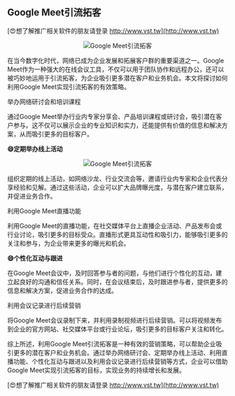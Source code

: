 ## **Google Meet引流拓客**

[😍想了解推广相关软件的朋友请登录 http://www.vst.tw](http://www.vst.tw)

 <center><img src="https://vst.tw/MP4/tuiguang/png/5.png" alt="Google Meet引流拓客"></center>

在当今数字化时代，网络已成为企业发展和拓展客户群的重要渠道之一。Google Meet作为一种强大的在线会议工具，不仅可以用于团队协作和远程办公，还可以被巧妙地运用于引流拓客，为企业吸引更多潜在客户和业务机会。本文将探讨如何利用Google Meet实现引流拓客的有效策略。

举办网络研讨会和培训课程

通过Google Meet举办行业内专家分享会、产品培训课程或研讨会，吸引潜在客户参与。这不仅可以展示企业的专业知识和实力，还能提供有价值的信息和解决方案，从而吸引更多的目标客户。

**😄定期举办线上活动**

 <center><img src="https://vst.tw/MP4/tuiguang/png/3.png" alt="Google Meet引流拓客"></center>

组织定期的线上活动，如网络沙龙、行业交流会等，邀请行业内专家和企业代表分享经验和见解。通过这些活动，企业可以扩大品牌曝光度，与潜在客户建立联系，并促进业务合作。

利用Google Meet直播功能

利用Google Meet的直播功能，在社交媒体平台上直播企业活动、产品发布会或行业讨论，吸引更多的目标受众。直播形式更具互动性和吸引力，能够吸引更多的关注和参与，为企业带来更多的曝光和机会。

**😄个性化互动与跟进**

在Google Meet会议中，及时回答参与者的问题，与他们进行个性化的互动，建立起良好的沟通和信任关系。同时，在会议结束后，及时跟进参与者，提供更多的信息和解决方案，促进业务合作的达成。

利用会议记录进行后续营销

将Google Meet会议录制下来，并利用录制视频进行后续营销。可以将视频发布到企业的官方网站、社交媒体平台或行业论坛，吸引更多的目标客户关注和转化。

综上所述，利用Google Meet引流拓客是一种有效的营销策略，可以帮助企业吸引更多的潜在客户和业务机会。通过举办网络研讨会、定期举办线上活动、利用直播功能、个性化互动与跟进以及利用会议记录进行后续营销等方式，企业可以借助Google Meet实现引流拓客的目标，实现业务的持续增长和发展。

[😍想了解推广相关软件的朋友请登录 http://www.vst.tw](http://www.vst.tw)



